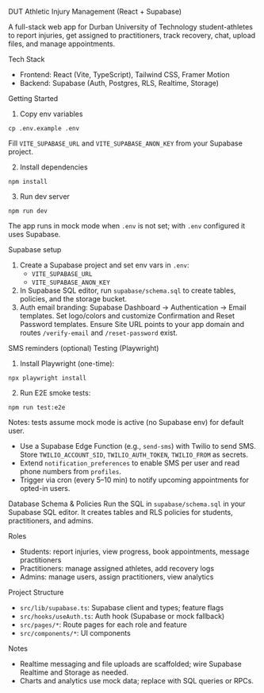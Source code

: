 DUT Athletic Injury Management (React + Supabase)

A full-stack web app for Durban University of Technology student-athletes to report injuries, get assigned to practitioners, track recovery, chat, upload files, and manage appointments.

Tech Stack
- Frontend: React (Vite, TypeScript), Tailwind CSS, Framer Motion
- Backend: Supabase (Auth, Postgres, RLS, Realtime, Storage)

Getting Started
1. Copy env variables
```
cp .env.example .env
```
Fill `VITE_SUPABASE_URL` and `VITE_SUPABASE_ANON_KEY` from your Supabase project.

2. Install dependencies
```
npm install
```

3. Run dev server
```
npm run dev
```

The app runs in mock mode when `.env` is not set; with `.env` configured it uses Supabase.

Supabase setup
1. Create a Supabase project and set env vars in `.env`:
   - `VITE_SUPABASE_URL`
   - `VITE_SUPABASE_ANON_KEY`
2. In Supabase SQL editor, run `supabase/schema.sql` to create tables, policies, and the storage bucket.
3. Auth email branding: Supabase Dashboard → Authentication → Email templates. Set logo/colors and customize Confirmation and Reset Password templates. Ensure Site URL points to your app domain and routes `/verify-email` and `/reset-password` exist.

SMS reminders (optional)
Testing (Playwright)
1. Install Playwright (one-time):
```
npx playwright install
```
2. Run E2E smoke tests:
```
npm run test:e2e
```
Notes: tests assume mock mode is active (no Supabase env) for default user.

- Use a Supabase Edge Function (e.g., `send-sms`) with Twilio to send SMS. Store `TWILIO_ACCOUNT_SID`, `TWILIO_AUTH_TOKEN`, `TWILIO_FROM` as secrets.
- Extend `notification_preferences` to enable SMS per user and read phone numbers from `profiles`.
- Trigger via cron (every 5–10 min) to notify upcoming appointments for opted-in users.

Database Schema & Policies
Run the SQL in `supabase/schema.sql` in your Supabase SQL editor. It creates tables and RLS policies for students, practitioners, and admins.

Roles
- Students: report injuries, view progress, book appointments, message practitioners
- Practitioners: manage assigned athletes, add recovery logs
- Admins: manage users, assign practitioners, view analytics

Project Structure
- `src/lib/supabase.ts`: Supabase client and types; feature flags
- `src/hooks/useAuth.ts`: Auth hook (Supabase or mock fallback)
- `src/pages/*`: Route pages for each role and feature
- `src/components/*`: UI components

Notes
- Realtime messaging and file uploads are scaffolded; wire Supabase Realtime and Storage as needed.
- Charts and analytics use mock data; replace with SQL queries or RPCs.

